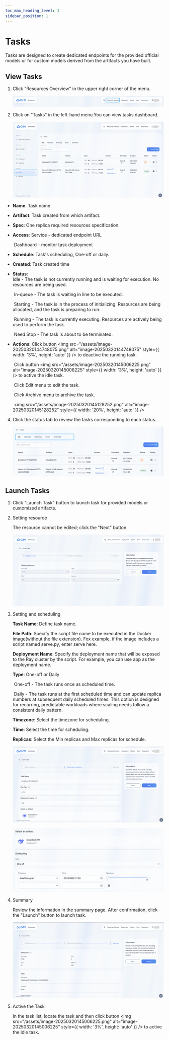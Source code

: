 ```yaml
---
toc_max_heading_level: 3
sidebar_position: 1
---
```


# Tasks
Tasks are designed to create dedicated endpoints for the provided official models or for custom models derived from the artifacts you have built.

## View Tasks
1. Click "Resources Overview" in the upper right corner of the menu.

   ![image-20250320142338452](/assets/image-20250320142338452.png)

2. Click on "Tasks" in the left-hand menu.You can view tasks dashboard.

   ![image-20250320142756262](/assets/image-20250320142756262.png)

- **Name**: Task name.

- **Artifact**: Task created from which artifact.

- **Spec**: One replica required resources specification. 

- **Access**: Service - dedicated endpoint URL

  ​        Dashboard - monitor task deployment

- **Schedule**: Task's scheduling, One-off or daily.

- **Created**: Task created time

- **Status**:  
  ​           Idle -  The task is not currently running and is waiting for execution. No resources are being used.

  ​           In-queue - The task is waiting in line to be executed. 

  ​           Starting - The task is in the process of initializing. Resources are being allocated, and the task is preparing to run.               

  ​           Running -  The task is currently executing. Resources are actively being used to perform the task.

  ​           Need Stop - The task is about to be terminated.

- **Actions**:  Click button <img src="/assets/image-20250320144748075.png" alt="image-20250320144748075" style={{ width: '3%', height: 'auto' }} /> to deactive the running task.

  ​                 Click button <img src="/assets/image-20250320145006225.png" alt="image-20250320145006225" style={{ width: '3%', height: 'auto' }} />  to active the idle task.

  ​                 Click Edit menu to edit the task.

  ​                 Click Archive menu to archive the task.

  ​                 <img src="/assets/image-20250320145128252.png" alt="image-20250320145128252" style={{ width: '20%', height: 'auto' }} />

4. Click the status tab to review the tasks corresponding to each status.

   ![image-20250320145346198](/assets/image-20250320145346198.png)



## Launch Tasks

1. Click "Launch Task" button to launch task for provided models or customized artifacts.

2. Setting resource

   The resource cannot be edited; click the "Next" button.

   ![image-20250319164015889](/assets/image-20250319164015889.png)

3. Setting and scheduling

   **Task Name**: Define task name.

   **File Path**: Specify the script file name to be executed in the Docker image(without the file extension). Fox example, if the image includes a script named serve.py, enter serve here.

   **Deployment Name**: Specify the deployment name that will be exposed to the Ray cluster by the script. For example, you can use app as the deployment name.

   **Type**: One-off or Daily

   ​          One-off - The task runs once as scheduled time.

   ​          Daily - The task runs at the first scheduled time and can update replica numbers at subsequent daily scheduled times.           This option is designed for recurring, predictable workloads where scaling needs follow a consistent daily pattern.

   **Timezone**: Select the timezone for scheduling.

   **Time**: Select the time for scheduling.

   **Replicas**: Select the Min replicas and Max replicas for schedule.

   ![image-20250319164338359](/assets/image-20250319164338359.png)

   ![image-20250319165448700](/assets/image-20250319165448700.png)

4. Summary

   Review the information in the summary page.  After confirmation, click the "Launch" button to launch task. 

   ![image-20250320145850395](/assets/image-20250320145850395.png)

5. Active the Task

   In the task list, locate the task and then click button <img src="/assets/image-20250320145006225.png" alt="image-20250320145006225" style={{ width: '3%', height: 'auto' }} />  to active the idle task.

   

   





 

 




